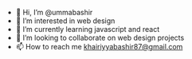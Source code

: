 - 👋 Hi, I’m @ummabashir
- 👀 I’m interested in web design
- 🌱 I’m currently learning javascript and react
- 💞️ I’m looking to collaborate on web design projects
- 📫 How to reach me khairiyyabashir87@gmail.com

<!---
ummabashir/ummabashir is a ✨ special ✨ repository because its `README.md` (this file) appears on your GitHub profile.
You can click the Preview link to take a look at your changes.
--->
